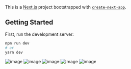 This is a [Next.js](https://nextjs.org/) project bootstrapped with [`create-next-app`](https://github.com/vercel/next.js/tree/canary/packages/create-next-app).

## Getting Started

First, run the development server:

```bash
npm run dev
# or
yarn dev
```

![image](https://github.com/FlorjanKlancar/mord_os/assets/48727773/24404b30-e7d3-42d9-be58-df79373837d0)
![image](https://github.com/FlorjanKlancar/mord_os/assets/48727773/d3c17cf7-2f4a-4b52-8f7e-a4c36708a7c3)
![image](https://github.com/FlorjanKlancar/mord_os/assets/48727773/e5bdd548-82c5-44a7-a9f1-58ac4944f486)
![image](https://github.com/FlorjanKlancar/mord_os/assets/48727773/454aad93-807b-4d4a-9241-b0f6c836a187)
![image](https://github.com/FlorjanKlancar/mord_os/assets/48727773/9505d29e-226c-4c90-8428-4285419cedb8)

